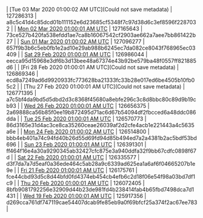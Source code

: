 | [Tue 03 Mar 2020 01:00:02 AM UTC](Could not save metadata) | 127286313 | a8c5c41d4c85dcd01b111152e6d23685cf5348f7c97d38d6c3ef8596f2287032 | 
| [Mon 02 Mar 2020 01:00:01 AM UTC]() | 127165643 | 73ce527b420fa538efdd1ae7ca8b16067542cf2903ae662a7aee7bb861422b27 | 
| [Sun 01 Mar 2020 01:00:02 AM UTC](https://transfer.sh/Fgu0h/trcninja-dbdump-20200301010002.tar.bz2) | 127096277 | 657f9b3b6c5eb0fb1e2ad10e29ab988b6245ec7da082ce8043f768965ec03409 | 
| [Sat 29 Feb 2020 01:00:01 AM UTC]() | 126986044 | eecca95d15968e3df6b3d13bee48a67374e43b92be579ba48f0557ff821885d6 | 
| [Fri 28 Feb 2020 01:00:01 AM UTC](Could not save metadata) | 126869346 | ecd8a7249ad6d9920933fc773628ba21333fc33b28e017ed6be4505b10fb05c2 | 
| [Thu 27 Feb 2020 01:00:01 AM UTC](Could not save metadata) | 126771395 | a7c5bf4da9bd5d5dbd2d3c8368f45680a8ebfe296c3c8d8bbc80c89d9b19cb93 | 
| [Wed 26 Feb 2020 01:00:01 AM UTC]() | 126656375 | 2a69888ca56b85f0ee19b872495d71ac6d67b54094df2fbcced6a48ddc086dda | 
| [Tue 25 Feb 2020 01:00:01 AM UTC](https://transfer.sh/UC27k/trcninja-dbdump-20200225010001.tar.bz2) | 126570773 | 86d3165e31d4ac3ce8ca35260ceae26039af2d2cfe4acb1e221443a4c5635a6e | 
| [Mon 24 Feb 2020 01:00:02 AM UTC]() | 126514800 | bbb4eb401a74c94fd40b26d55d69fd94d85b494ed7a2a4381b2ac5bdf53bd696 | 
| [Sun 23 Feb 2020 01:00:01 AM UTC]() | 126391301 | ff464f16e4a30a9290345ab32427cfc875e3a940ddfa32f9bb67cdfc0898f67d | 
| [Sat 22 Feb 2020 01:00:01 AM UTC](https://transfer.sh/IT3t6/trcninja-dbdump-20200222010001.tar.bz2) | 126335577 | d3f7da7a7d5eaf0a36ede464c5ab28a9c6339ad625ea1a6af6f04665207b1e9e | 
| [Fri 21 Feb 2020 01:00:01 AM UTC](https://transfer.sh/jYLRL/trcninja-dbdump-20200221010001.tar.bz2) | 126175761 | fce44cbd93d5c8d44bfd0fd4374eb454cb4efb6c2d18f06e54f98a03bd7df1c9 | 
| [Thu 20 Feb 2020 01:00:01 AM UTC]() | 126072405 | 8bfb9081792256e32909d44b23de981fd4b238414fab4b65fbd7498dca7d1431 | 
| [Wed 19 Feb 2020 01:00:01 AM UTC]() | 125917356 | d269cca761df747119cae54407dcab9fe85eb9a0f69bfcf25a374f2ac67ee783 | 
